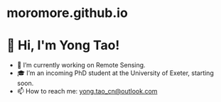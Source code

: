 # moromore.github.io
# 👋 Hi, I'm Yong Tao!

- 🔭 I’m currently working on Remote Sensing.
- 🎓 I’m an incoming PhD student at the University of Exeter, starting soon.
- 📫 How to reach me: yong.tao_cn@outlook.com
